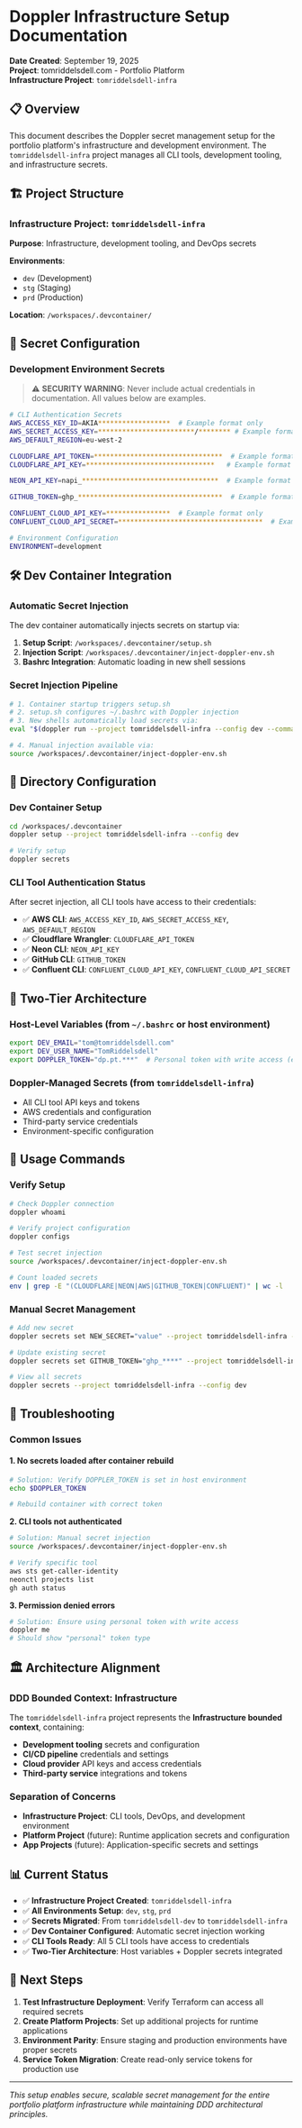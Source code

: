 # Doppler Infrastructure Setup Documentation

**Date Created**: September 19, 2025  
**Project**: tomriddelsdell.com - Portfolio Platform  
**Infrastructure Project**: `tomriddelsdell-infra`

## 📋 Overview

This document describes the Doppler secret management setup for the portfolio platform's infrastructure and development environment. The `tomriddelsdell-infra` project manages all CLI tools, development tooling, and infrastructure secrets.

## 🏗️ Project Structure

### **Infrastructure Project: `tomriddelsdell-infra`**

**Purpose**: Infrastructure, development tooling, and DevOps secrets

**Environments**:

- `dev` (Development)
- `stg` (Staging)  
- `prd` (Production)

**Location**: `/workspaces/.devcontainer/`

## 🔐 Secret Configuration

### **Development Environment Secrets**

> ⚠️ **SECURITY WARNING**: Never include actual credentials in documentation. All values below are examples.

```bash
# CLI Authentication Secrets  
AWS_ACCESS_KEY_ID=AKIA******************  # Example format only
AWS_SECRET_ACCESS_KEY=************************/******** # Example format only
AWS_DEFAULT_REGION=eu-west-2

CLOUDFLARE_API_TOKEN=********************************  # Example format only
CLOUDFLARE_API_KEY=********************************   # Example format only

NEON_API_KEY=napi_**********************************  # Example format only

GITHUB_TOKEN=ghp_************************************  # Example format only

CONFLUENT_CLOUD_API_KEY=****************  # Example format only
CONFLUENT_CLOUD_API_SECRET=************************************  # Example format only

# Environment Configuration
ENVIRONMENT=development
```

## 🛠️ Dev Container Integration

### **Automatic Secret Injection**

The dev container automatically injects secrets on startup via:

1. **Setup Script**: `/workspaces/.devcontainer/setup.sh`
2. **Injection Script**: `/workspaces/.devcontainer/inject-doppler-env.sh`
3. **Bashrc Integration**: Automatic loading in new shell sessions

### **Secret Injection Pipeline**

```bash
# 1. Container startup triggers setup.sh
# 2. setup.sh configures ~/.bashrc with Doppler injection
# 3. New shells automatically load secrets via:
eval "$(doppler run --project tomriddelsdell-infra --config dev --command env | grep -E '^(CONFLUENT_CLOUD_|CLOUDFLARE_|NEON_|AWS_|GITHUB_TOKEN)' | sed 's/^/export /')"

# 4. Manual injection available via:
source /workspaces/.devcontainer/inject-doppler-env.sh
```

## 📁 Directory Configuration

### **Dev Container Setup**

```bash
cd /workspaces/.devcontainer
doppler setup --project tomriddelsdell-infra --config dev

# Verify setup
doppler secrets
```

### **CLI Tool Authentication Status**

After secret injection, all CLI tools have access to their credentials:

- ✅ **AWS CLI**: `AWS_ACCESS_KEY_ID`, `AWS_SECRET_ACCESS_KEY`, `AWS_DEFAULT_REGION`
- ✅ **Cloudflare Wrangler**: `CLOUDFLARE_API_TOKEN`
- ✅ **Neon CLI**: `NEON_API_KEY`
- ✅ **GitHub CLI**: `GITHUB_TOKEN`
- ✅ **Confluent CLI**: `CONFLUENT_CLOUD_API_KEY`, `CONFLUENT_CLOUD_API_SECRET`

## 🔄 Two-Tier Architecture

### **Host-Level Variables** (from `~/.bashrc` or host environment)

```bash
export DEV_EMAIL="tom@tomriddelsdell.com"
export DEV_USER_NAME="TomRiddelsdell"  
export DOPPLER_TOKEN="dp.pt.***"  # Personal token with write access (example format)
```

### **Doppler-Managed Secrets** (from `tomriddelsdell-infra`)

- All CLI tool API keys and tokens
- AWS credentials and configuration
- Third-party service credentials
- Environment-specific configuration

## 🚀 Usage Commands

### **Verify Setup**

```bash
# Check Doppler connection
doppler whoami

# Verify project configuration
doppler configs

# Test secret injection
source /workspaces/.devcontainer/inject-doppler-env.sh

# Count loaded secrets
env | grep -E "(CLOUDFLARE|NEON|AWS|GITHUB_TOKEN|CONFLUENT)" | wc -l
```

### **Manual Secret Management**

```bash
# Add new secret
doppler secrets set NEW_SECRET="value" --project tomriddelsdell-infra --config dev

# Update existing secret
doppler secrets set GITHUB_TOKEN="ghp_****" --project tomriddelsdell-infra --config dev

# View all secrets
doppler secrets --project tomriddelsdell-infra --config dev
```

## 🔧 Troubleshooting

### **Common Issues**

#### 1. No secrets loaded after container rebuild

```bash
# Solution: Verify DOPPLER_TOKEN is set in host environment
echo $DOPPLER_TOKEN

# Rebuild container with correct token
```

**2. CLI tools not authenticated**

```bash
# Solution: Manual secret injection
source /workspaces/.devcontainer/inject-doppler-env.sh

# Verify specific tool
aws sts get-caller-identity
neonctl projects list
gh auth status
```

**3. Permission denied errors**

```bash
# Solution: Ensure using personal token with write access
doppler me
# Should show "personal" token type
```

## 🏛️ Architecture Alignment

### **DDD Bounded Context**: Infrastructure

The `tomriddelsdell-infra` project represents the **Infrastructure bounded context**, containing:

- **Development tooling** secrets and configuration
- **CI/CD pipeline** credentials and settings
- **Cloud provider** API keys and access credentials
- **Third-party service** integrations and tokens

### **Separation of Concerns**

- **Infrastructure Project**: CLI tools, DevOps, and development environment
- **Platform Project** (future): Runtime application secrets and configuration
- **App Projects** (future): Application-specific secrets and settings

## 📊 Current Status

- ✅ **Infrastructure Project Created**: `tomriddelsdell-infra`
- ✅ **All Environments Setup**: `dev`, `stg`, `prd`
- ✅ **Secrets Migrated**: From `tomriddelsdell-dev` to `tomriddelsdell-infra`
- ✅ **Dev Container Configured**: Automatic secret injection working
- ✅ **CLI Tools Ready**: All 5 CLI tools have access to credentials
- ✅ **Two-Tier Architecture**: Host variables + Doppler secrets integrated

## 🎯 Next Steps

1. **Test Infrastructure Deployment**: Verify Terraform can access all required secrets
2. **Create Platform Projects**: Set up additional projects for runtime applications
3. **Environment Parity**: Ensure staging and production environments have proper secrets
4. **Service Token Migration**: Create read-only service tokens for production use

---

*This setup enables secure, scalable secret management for the entire portfolio platform infrastructure while maintaining DDD architectural principles.*
